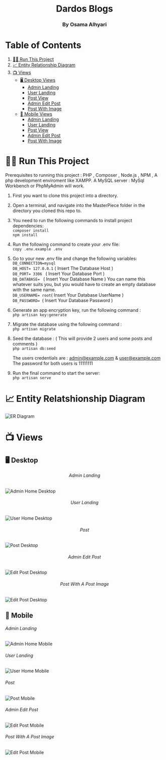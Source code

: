<h1 align='center'> Dardos Blogs </h1>
<h3 align='center'> By Osama Alhyari </h3>

# Table of Contents
1. [🏃‍♂️ Run This Project](#run-this-project)
2. [📈 Entity Relationship Diagram](#entity-relationship-diagram)
3. [📺 Views](#views)
   - [🖥️ Desktop Views](#desktop-views)
      - [Admin Landing](#admin-landing-desktop)
      - [User Landing](#user-landing-desktop)
      - [Post View](#post-view-desktop)
      - [Admin Edit Post](#admin-edit-post-desktop)
      - [Post With Image](#post-with-image-desktop)
   - [📱 Mobile Views](#mobile-views)
      - [Admin Landing](#admin-landing-mobile)
      - [User Landing](#user-landing-mobile)
      - [Post View](#post-view-mobile)
      - [Admin Edit Post](#admin-edit-post-mobile)
      - [Post With Image](#post-with-image-mobile)

# 🏃‍♂️ Run This Project
Prerequisites to running this project : PHP , Composer , Node.js , NPM , A php development enviroment like XAMPP. A MySQL server : MySql Workbench or PhpMyAdmin will work.

1) First you want to clone this project into a directory.

2) Open a terminal, and navigate into the MasterPiece folder in the directory you cloned this repo to.

3) You need to run the following commands to install project dependencies:     
   `composer install`    
   `npm install `    
   
4) Run the following command to create your .env file:      
   `copy .env.example .env`
   
5) Go to your new .env file and change the following variables:     
   `DB_CONNECTION=mysql`    
   `DB_HOST= 127.0.0.1` ( Insert The Database Host )     
   `DB_PORT= 3306 ` ( Insert Your Database Port )      
   `DB_DATABASE= ` ( Insert Your Database Name ) You can name this whatever suits you, but you would have to create an empty database with the same name.     
   `DB_USERNAME= root`( Insert Your Database UserName )     
   `DB_PASSWORD= `( Insert Your Database Password )     

7) Generate an app encryption key, run the following command :      
   `php artisan key:generate`

8) Migrate the database using the following command :      
   `php artisan migrate`

9) Seed the database : ( This will provide 2 users and some posts and comments )       
   `php artisan db:seed`

   The users credentials are : admin@example.com & user@example.com       
   The password for both users is 11111111

10) Run the final command to start the server:        
   `php artisan serve`

# 📈 Entity Relatshionship Diagram
![ER Diagram](./images/erd.png)

# 📺 Views

## 🖥️ Desktop
<h6 align='center'> Admin Landing </h6>

![Admin Home Desktop](./images/adminhomedesktop.png)


<h6 align='center'> User Landing </h6>

![User Home Desktop](./images/userhomedesktop.png)


<h6 align='center'> Post </h6>

![Post Desktop](./images/postdesktop.png)


<h6 align='center'>Admin Edit Post </h6>

![Edit Post Desktop](./images/editpost.png)


<h6 align='center'>Post With A Post Image</h6>

![Edit Post Desktop](./images/postimg.png)


## 📱 Mobile
<h6 > Admin Landing </h6>

![Admin Home Mobile](./images/mobilehomeadmin.png)


<h6 > User Landing </h6>

![User Home Mobile](./images/mobilehomeuser.png)


<h6 > Post </h6>

![Post Mobile](./images/postmobile.png)


<h6 >Admin Edit Post </h6>

![Edit Post Mobile](./images/editpostmobile.png)


<h6 >Post With A Post Image</h6>

![Edit Post Mobile](./images/postimgmobile.png)


